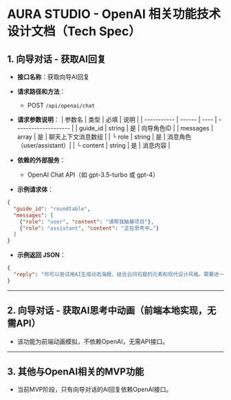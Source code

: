 # AURA STUDIO - OpenAI 相关功能技术设计文档（Tech Spec）

## 1. 向导对话 - 获取AI回复

- **接口名称**：获取向导AI回复
- **请求路径和方法**：
  - POST `/api/openai/chat`
- **请求参数说明**：
  | 参数名      | 类型   | 必填 | 说明                 |
  | ----------- | ------ | ---- | -------------------- |
  | guide_id    | string | 是   | 向导角色ID           |
  | messages    | array  | 是   | 聊天上下文消息数组   |
  |   └ role    | string | 是   | 消息角色（user/assistant）|
  |   └ content | string | 是   | 消息内容             |

- **依赖的外部服务**：
  - OpenAI Chat API（如 gpt-3.5-turbo 或 gpt-4）

- **示例请求体**：
```json
{
  "guide_id": "roundtable",
  "messages": [
    {"role": "user", "content": "请帮我脑暴项目"},
    {"role": "assistant", "content": "正在思考中…"}
  ]
}
```

- **示例返回 JSON**：
```json
{
  "reply": "你可以尝试用AI生成动态海报，结合云冈石窟的元素和现代设计风格。需要进一步细化吗？"
}
```

---

## 2. 向导对话 - 获取AI思考中动画（前端本地实现，无需API）
- 该功能为前端动画模拟，不依赖OpenAI，无需API接口。

---

## 3. 其他与OpenAI相关的MVP功能
- 当前MVP阶段，只有向导对话的AI回复依赖OpenAI接口。 